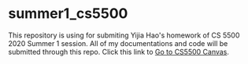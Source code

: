 # summer1_cs5500
This repository is using for submiting Yijia Hao's homework of CS 5500 2020 Summer 1 session. All of my documentations and code will be submitted through this repo. Click this link to [Go to CS5500 Canvas](https://northeastern.instructure.com/courses/8013).
